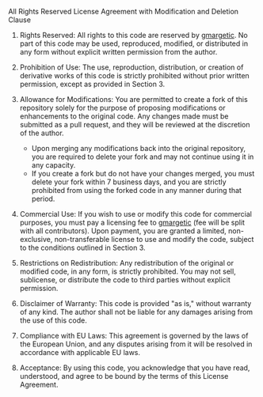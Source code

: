 All Rights Reserved License Agreement with Modification and Deletion Clause

1. Rights Reserved:
All rights to this code are reserved by [gmargetic](https://github.com/gmargetic). No part of this code may be used, reproduced, modified, or distributed in any form without explicit written permission from the author.

2. Prohibition of Use:
The use, reproduction, distribution, or creation of derivative works of this code is strictly prohibited without prior written permission, except as provided in Section 3.

3. Allowance for Modifications:
You are permitted to create a fork of this repository solely for the purpose of proposing modifications or enhancements to the original code. Any changes made must be submitted as a pull request, and they will be reviewed at the discretion of the author.

    * Upon merging any modifications back into the original repository, you are required to delete your fork and may not continue using it in any capacity.
    * If you create a fork but do not have your changes merged, you must delete your fork within 7 business days, and you are strictly prohibited from using the forked code in any manner during that period.

4. Commercial Use:
If you wish to use or modify this code for commercial purposes, you must pay a licensing fee to [gmargetic](https://github.com/gmargetic) (fee will be split with all contributors). Upon payment, you are granted a limited, non-exclusive, non-transferable license to use and modify the code, subject to the conditions outlined in Section 3.

5. Restrictions on Redistribution:
Any redistribution of the original or modified code, in any form, is strictly prohibited. You may not sell, sublicense, or distribute the code to third parties without explicit permission.

6. Disclaimer of Warranty:
This code is provided "as is," without warranty of any kind. The author shall not be liable for any damages arising from the use of this code.

7. Compliance with EU Laws:
This agreement is governed by the laws of the European Union, and any disputes arising from it will be resolved in accordance with applicable EU laws.

8. Acceptance:
By using this code, you acknowledge that you have read, understood, and agree to be bound by the terms of this License Agreement.
